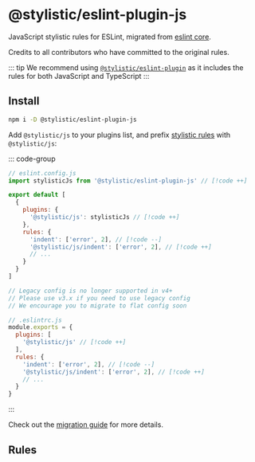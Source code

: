 # @stylistic/eslint-plugin-js

JavaScript stylistic rules for ESLint, migrated from [eslint core](https://github.com/eslint/eslint).

Credits to all contributors who have committed to the original rules.

::: tip
We recommend using [`@stylistic/eslint-plugin`](/packages/default) as it includes the rules for both JavaScript and TypeScript
:::

## Install

```sh
npm i -D @stylistic/eslint-plugin-js
```

Add `@stylistic/js` to your plugins list, and prefix [stylistic rules](#rules) with `@stylistic/js`:

::: code-group

```js [Flat Config]
// eslint.config.js
import stylisticJs from '@stylistic/eslint-plugin-js' // [!code ++]

export default [
  {
    plugins: {
      '@stylistic/js': stylisticJs // [!code ++]
    },
    rules: {
      'indent': ['error', 2], // [!code --]
      '@stylistic/js/indent': ['error', 2], // [!code ++]
      // ...
    }
  }
]
```

```js [Legacy Config]
// Legacy config is no longer supported in v4+
// Please use v3.x if you need to use legacy config
// We encourage you to migrate to flat config soon

// .eslintrc.js
module.exports = {
  plugins: [
    '@stylistic/js' // [!code ++]
  ],
  rules: {
    'indent': ['error', 2], // [!code --]
    '@stylistic/js/indent': ['error', 2], // [!code ++]
    // ...
  }
}
```

:::

Check out the [migration guide](/guide/migration) for more details.

## Rules

<RuleList package="js" />
